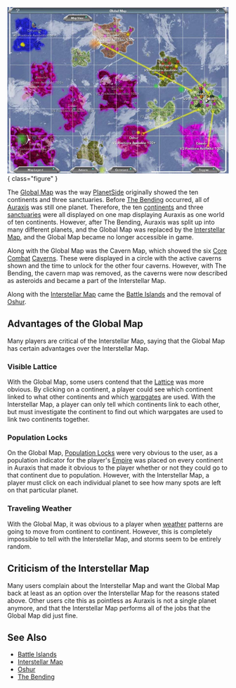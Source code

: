 ![](../images/Global_Map.jpg){ class="figure" }

The [Global Map](Global_Map.md)
was the way [PlanetSide](../PlanetSide.md) originally showed the ten
continents and three sanctuaries. Before [The Bending](The_Bending.md)
occurred, all of [Auraxis](../locations/Auraxis.md) was still one planet.
Therefore, the ten [continents](../locations/Continent.md) and three
[sanctuaries](../locations/Sanctuary.md) were all displayed on one map
displaying Auraxis as one world of ten continents. However, after The Bending,
Auraxis was split up into many different planets, and the Global Map was
replaced by the [Interstellar Map](Interstellar_Map.md), and the Global Map
became no longer accessible in game.

Along with the Global Map was the Cavern Map, which showed the six
[Core Combat](../items/Core_Combat.md) [Caverns](../locations/Caverns.md). These
were displayed in a circle with the active caverns shown and the time to unlock
for the other four caverns. However, with The Bending, the cavern map was
removed, as the caverns were now described as asteroids and became a part of the
Interstellar Map.

Along with the [Interstellar Map](Interstellar_Map.md) came the
[Battle Islands](../locations/Battle_Islands.md) and the removal of
[Oshur](../locations/Oshur.md).

## Advantages of the Global Map

Many players are critical of the Interstellar Map, saying that the Global Map
has certain advantages over the Interstellar Map.

### Visible Lattice

With the Global Map, some users contend that the [Lattice](Lattice.md) was more
obvious. By clicking on a continent, a player could see which continent linked
to what other continents and which [warpgates](../locations/Warpgate.md) are
used. With the Interstellar Map, a player can only tell which continents link to
each other, but must investigate the continent to find out which warpgates are
used to link two continents together.

### Population Locks

On the Global Map, [Population Locks](Population_Lock.md) were very obvious to
the user, as a population indicator for the player's [Empire](Empire.md) was
placed on every continent in Auraxis that made it obvious to the player whether
or not they could go to that continent due to population. However, with the
Interstellar Map, a player must click on each individual planet to see how many
spots are left on that particular planet.

### Traveling Weather

With the Global Map, it was obvious to a player when
[weather](Weather.md) patterns are going to move from continent to
continent. However, this is completely impossible to tell with the Interstellar
Map, and storms seem to be entirely random.

## Criticism of the Interstellar Map

Many users complain about the Interstellar Map and want the Global Map back at
least as an option over the Interstellar Map for the reasons stated above. Other
users cite this as pointless as Auraxis is not a single planet anymore, and that
the Interstellar Map performs all of the jobs that the Global Map did just fine.

## See Also

- [Battle Islands](../locations/Battle_Islands.md)
- [Interstellar Map](Interstellar_Map.md)
- [Oshur](../locations/Oshur.md)
- [The Bending](The_Bending.md)
